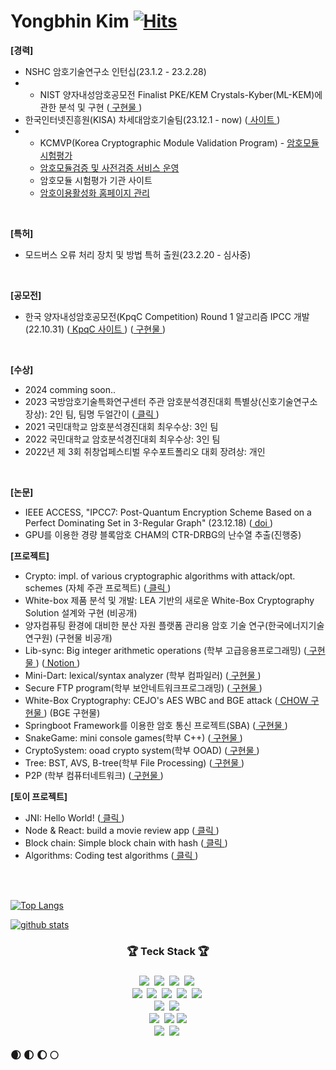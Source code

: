 # Yongbhin Kim [![Hits](https://hits.seeyoufarm.com/api/count/incr/badge.svg?url=https%3A%2F%2Fgithub.com%2FYongBhin-Kim%2Fhit-counter&count_bg=%23F7CAC9&title_bg=%2392A8D1&icon=swift.svg&&icon_color=%23F7CAC9&title=hits&edge_flat=false)](https://hits.seeyoufarm.com) 



**[경력]**
- NSHC 암호기술연구소 인턴십(23.1.2 - 23.2.28)
- - NIST 양자내성암호공모전 Finalist PKE/KEM Crystals-Kyber(ML-KEM)에 관한 분석 및 구현 (<a href="https://github.com/YongBhin-Kim/pqc-crystals-kyber"> 구현물 </a>)
- 한국인터넷진흥원(KISA) 차세대암호기술팀(23.12.1 - now) (<a href="https://www.kisa.or.kr/603"> 사이트 </a>)
- - KCMVP(Korea Cryptographic Module Validation Program) - <a href="https://seed.kisa.or.kr/kisa/kcmvp/EgovSummary.do"> 암호모듈 시험평가 </a>
  - <a href="https://www.kcmvp.or.kr"> 암호모듈검증 및 사전검증 서비스 운영 </a>
  - 암호모듈 시험평가 기관 사이트
  - <a href="https://seed.kisa.or.kr"> 암호이용활성화 홈페이지 관리 </a>
<br>


**[특허]**
- 모드버스 오류 처리 장치 및 방법 특허 출원(23.2.20 - 심사중)
<br>

**[공모전]**
- 한국 양자내성암호공모전(KpqC Competition) Round 1 알고리즘 IPCC 개발(22.10.31) (<a href="https://kpqc.or.kr/competition.html"> KpqC 사이트 </a>) (<a href="https://github.com/KMURASEofficial/ipcc"> 구현물 </a>)
<br>

**[수상]**
- 2024 comming soon..
- 2023 국방암호기술특화연구센터 주관 암호분석경진대회 특별상(신호기술연구소장상): 2인 팀, 팀명 두얼간이 (<a href="https://cryptocontest.kr/notice?uid=98&mod=document&pageid=1"> 클릭 </a>)
- 2021 국민대학교 암호분석경진대회 최우수상: 3인 팀
- 2022 국민대학교 암호분석경진대회 최우수상: 3인 팀
- 2022년 제 3회 취창업페스티벌 우수포트폴리오 대회 장려상: 개인
<br>

**[논문]**
- IEEE ACCESS, "IPCC7: Post-Quantum Encryption Scheme Based on a Perfect Dominating Set in 3-Regular Graph" (23.12.18) (<a href="https://ieeexplore.ieee.org/document/10380586"> doi </a>)
- GPU를 이용한 경량 블록암호 CHAM의 CTR-DRBG의 난수열 추출(진행중)

**[프로젝트]**
- Crypto: impl. of various cryptographic algorithms with attack/opt. schemes (자체 주관 프로젝트) (<a href="https://github.com/YongBhin-Kim/crypto-symmetric"> 클릭 </a>)
- White-box 제품 분석 및 개발: LEA 기반의 새로운 White-Box Cryptography Solution 설계와 구현 (비공개)
- 양자컴퓨팅 환경에 대비한 분산 자원 플랫폼 관리용 암호 기술 연구(한국에너지기술연구원) (구현물 비공개)
- Lib-sync: Big integer arithmetic operations (학부 고급응용프로그래밍) (<a href="https://github.com/YongBhin-Kim/big-integer-arithmetic"> 구현물 </a>) (<a href=""> Notion </a>)
- Mini-Dart: lexical/syntax analyzer (학부 컴파일러) (<a href="https://github.com/YongBhin-Kim/compiler"> 구현물 </a>)
- Secure FTP program(학부 보안네트워크프로그래밍) (<a href="https://github.com/YongBhin-Kim/secure-ftp-program"> 구현물 </a>)
- White-Box Cryptography: CEJO's AES WBC and BGE attack (<a href="https://github.com/YongBhin-Kim/chow-whitebox-aes"> CHOW 구현물 </a>) (BGE 구현물)
- Springboot Framework를 이용한 암호 통신 프로젝트(SBA) (<a href="https://github.com/YongBhin-Kim/secure-spring-webserver"> 구현물 </a>)
- SnakeGame: mini console games(학부 C++) (<a href="https://github.com/YongBhin-Kim/snake-game"> 구현물 </a>)
- CryptoSystem: ooad crypto system(학부 OOAD) (<a href="https://github.com/YongBhin-Kim/oo-cryptosystem"> 구현물 </a>)
- Tree: BST, AVS, B-tree(학부 File Processing) (<a href="https://github.com/YongBhin-Kim/tree"> 구현물 </a>)
- P2P (학부 컴퓨터네트워크) (<a href=""> 구현물 </a>)

**[토이 프로젝트]**
- JNI: Hello World! (<a href="https://github.com/YongBhin-Kim/JNI"> 클릭 </a>)
- Node & React: build a movie review app (<a href="https://github.com/YongBhin-Kim/movie-website-node-react"> 클릭 </a>)
- Block chain: Simple block chain with hash (<a href="https://github.com/YongBhin-Kim/blockchain"> 클릭 </a>)
- Algorithms: Coding test algorithms (<a href="https://github.com/YongBhin-Kim/algorithm"> 클릭 </a>)
<br>
<br>

[![Top Langs](https://github-readme-stats.vercel.app/api/top-langs/?username=YongBhin-Kim)](https://github.com/anuraghazra/github-readme-stats) 

[![github stats](https://github-readme-stats.vercel.app/api?username=YongBhin-Kim)](https://github.com/anuraghazra/github-readme-stats) <br>


<h3 align = "center">🏆 Teck Stack 🏆<h3>
<p align = "center">
  <img src="https://img.shields.io/badge/C-A8B9CC?style=flat-square&logo=C&logoColor=white" style="max-width: 100%;"></a>&nbsp
  <img src="https://img.shields.io/badge/c++-00599C?style=flat-square&logo=c%2B%2B&logoColor=white" style="max-width: 100%;"></a>&nbsp
  <img src="https://img.shields.io/badge/Python-3766AB?style=flat-square&logo=Python&logoColor=white" style="max-width: 100%;"></a>&nbsp 
  <img src="https://img.shields.io/badge/Java-007396?style=flat-square&logo=Java&logoColor=white" style="max-width: 100%;"></a>&nbsp
  <br>
  <img src="https://img.shields.io/badge/HTML5-E34F26?style=flat-square&logo=HTML5&logoColor=white" style="max-width: 100%;"></a>&nbsp  
  <img src="https://img.shields.io/badge/CSS3-1572B6?style=flat-square&logo=CSS3&logoColor=white" style="max-width: 100%;"></a>&nbsp
  <img src="https://img.shields.io/badge/javascript-F7DF1E?style=flat-square&logo=javascript&logoColor=black" style="max-width: 100%;"></a>&nbsp
  <img src="https://img.shields.io/badge/node.js-339933?style=flat-square&logo=Node.js&logoColor=white" style="max-width: 100%;"></a>&nbsp
  <img src="https://img.shields.io/badge/react-61DAFB?style=flat-square&logo=react&logoColor=black" style="max-width: 100%;"></a>&nbsp
  <br>
  <img src="https://img.shields.io/badge/Spring Boot-6DB33F?style=flat-square&logo=Spring Boot&logoColor=white" style="max-width: 100%;"></a>&nbsp
  <img src="https://img.shields.io/badge/flutter-02569B?style=flat-square&logo=flutter&logoColor=white" style="max-width: 100%;"></a>&nbsp
  <br>
  <img src="https://img.shields.io/badge/MySQL-4479A1?style=flat-square&logo=MySQL&logoColor=white" style="max-width: 100%;"></a>&nbsp
  <img src="https://img.shields.io/badge/firebase-FFCA28?style=flat-square&logo=firebase&logoColor=white">
  <img src="https://img.shields.io/badge/amazonaws-232F3E?style=flat-square&logo=amazonaws&logoColor=white">
  <br>
  <img src="https://img.shields.io/badge/VMware-607078?style=flat-square&logo=VMware&logoColor=white" style="max-width: 100%;"></a>&nbsp
  <img src="https://img.shields.io/badge/CentOS-262577?style=flat-square&logo=CentOS&logoColor=white" style="max-width: 100%;"></a>&nbsp

  <br>
  
</p>
🌒 🌓 🌔 🌕 
